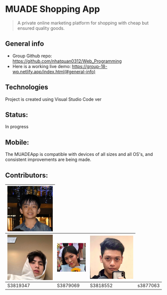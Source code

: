# MUADE Shopping App
> A private online marketing platform for shopping with cheap but ensured quality goods.

## General info
* Group Github repo: https://github.com/nhatquan0312/Web_Programming 
* Here is a working live demo: https://group-18-wp.netlify.app/index.html(#general-info)
	
## Technologies
Project is created using Visual Studio Code ver

## Status:
In progress

## Mobile:
The MUADEApp is compatible with devices of all sizes and all OS's, and consistent improvements are being made.

## Contributors:
<table>
	<thead>
		<tr> 
			<th>
			<a href="#"><img src="img/quan.jpg" alt="Quan.com" style="max-width:100%;"></a>		
			</th>
		 </tr>
            <th>
                <a href="phong-s3879069.github.io"><img src="img/phong.jpg" alt="Phong.com" style="max-width:100%;"></a>	
            </th>
            <th>
                <a href="kieuahn.github.io"><img src="img/kieuanh.jpg"" alt="Kieuanh.com" style="max-width:100%;"></a>	
            </th>
            <th>
                <a href="tranminhnhat.github.io"><img src="img/nhat.jpg" alt="Phong.com" style="max-width:100%;"></a>	
            </th></thead>
<tbody> <tr>
	<td> S3819347</td> 
	<td>S3879069 </td> 
	<td>S3818552 </td> 
	<td> s3877063</td>
	</tr>
	</tbody>
		    
</table>

